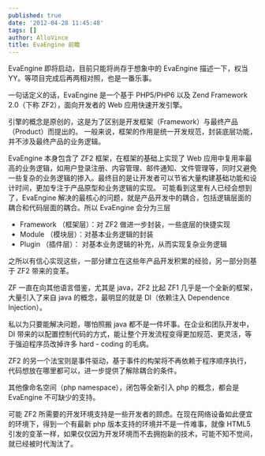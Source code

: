 ```yaml
---
published: true
date: '2012-04-28 11:45:48'
tags: []
author: AlloVince
title: EvaEngine 前瞻
---
```


EvaEngine 即将启动，目前只能将尚存于想象中的 EvaEngine 描述一下，权当 YY。等项目完成后再两相对照，也是一番乐事。

一句话定义的话，EvaEngine 是一个基于 PHP5/PHP6 以及 Zend Framework 2.0（下称 ZF2），面向开发者的 Web 应用快速开发引擎。

引擎的概念是原创的，这是为了区别是开发框架（Framework）与最终产品（Product）而提出的。
一般来说，框架的作用是统一开发规范，封装底层功能，并不涉及最终产品的业务逻辑。

EvaEngine 本身包含了 ZF2 框架，在框架的基础上实现了 Web 应用中复用率最高的业务逻辑，如用户登录注册、内容管理、邮件通知、文件管理等，同时又避免一些复杂的业务逻辑的掺入。最终目的是让开发者可以节省大量构建基础功能和设计时间，更加专注于产品原型和业务逻辑的实现。
可能看到这里有人已经会想到了，EvaEngine 解决的最核心的问题，就是产品开发中的耦合，包括逻辑层面的耦合和代码层面的耦合。所以 EvaEngine 会分为三层

 - Framework （框架层）：对 ZF2 做进一步封装，一些底层的快捷实现
 - Module （模块层）：对基本业务逻辑的封装
 - Plugin （插件层）： 对基本业务逻辑的补充，从而实现复杂业务逻辑

之所以有信心实现这些，一部分建立在这些年产品开发积累的经验，另一部分则基于 ZF2 带来的变革。

ZF 一直在向其他语言借鉴，尤其是 java，ZF2 比起 ZF1 几乎是一个全新的框架，大量引入了来自 java 的概念，最明显的就是 DI（依赖注入 Dependence Injection）。

私以为只要能解决问题，哪怕照搬 java 都不是一件坏事。在企业和团队开发中，DI 带来的以配置控制代码的方式，能让整个开发流程变得更加规范、更灵活，等于强迫程序员改掉许多 hard - coding 的毛病。

ZF2 的另一个法宝则是事件驱动，基于事件的构架将不再依赖于程序顺序执行，代码想放在哪里都可以，进一步提供了解除耦合的条件。

其他像命名空间（php namespace），闭包等全新引入 php 的概念，都会是 EvaEngine 不可缺少的支持。

可能 ZF2 所需要的开发环境支持是一些开发者的顾虑。在现在网络设备如此便宜的环境下，得到一个有最新 php 版本支持的环境并不是一件难事，就像 HTML5 引发的变革一样，如果仅仅因为开发环境而不去拥抱新的技术，可能不知不觉间，就已经被时代淘汰了。
